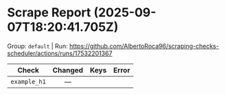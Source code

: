 # Scrape Report (2025-09-07T18:20:41.705Z)

Group: `default`  |  Run: https://github.com/AlbertoRoca96/scraping-checks-scheduler/actions/runs/17532201367

| Check | Changed | Keys | Error |
|---|:---:|:--|:--|
| `example_h1` | — |  |  |
